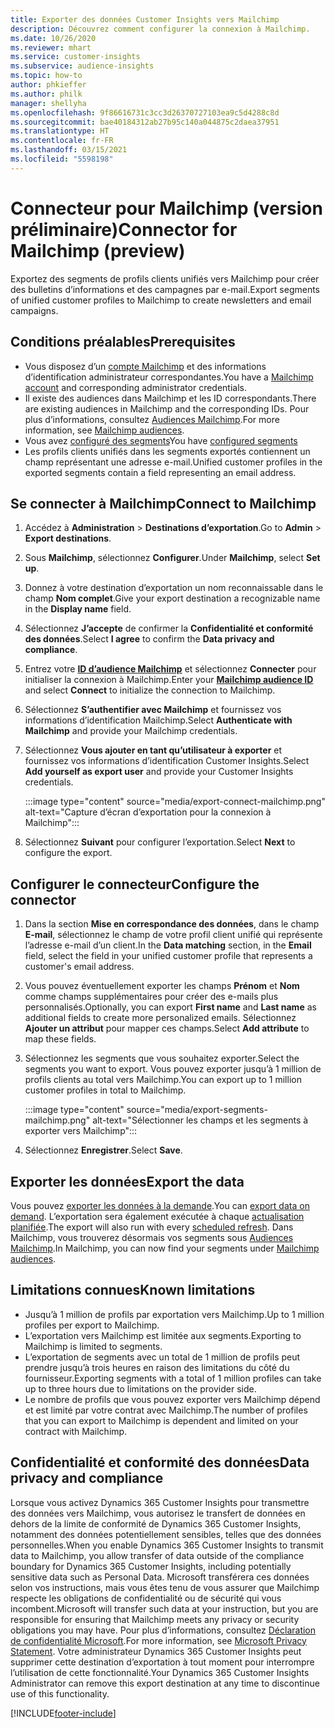 ```yaml
---
title: Exporter des données Customer Insights vers Mailchimp
description: Découvrez comment configurer la connexion à Mailchimp.
ms.date: 10/26/2020
ms.reviewer: mhart
ms.service: customer-insights
ms.subservice: audience-insights
ms.topic: how-to
author: phkieffer
ms.author: philk
manager: shellyha
ms.openlocfilehash: 9f86616731c3cc3d26370727103ea9c5d4288c8d
ms.sourcegitcommit: bae40184312ab27b95c140a044875c2daea37951
ms.translationtype: HT
ms.contentlocale: fr-FR
ms.lasthandoff: 03/15/2021
ms.locfileid: "5598198"
---
```

# <a name="connector-for-mailchimp-preview"></a><span data-ttu-id="e4373-103">Connecteur pour Mailchimp (version préliminaire)</span><span class="sxs-lookup"><span data-stu-id="e4373-103">Connector for Mailchimp (preview)</span></span>

<span data-ttu-id="e4373-104">Exportez des segments de profils clients unifiés vers Mailchimp pour créer des bulletins d’informations et des campagnes par e-mail.</span><span class="sxs-lookup"><span data-stu-id="e4373-104">Export segments of unified customer profiles to Mailchimp to create newsletters and email campaigns.</span></span>

## <a name="prerequisites"></a><span data-ttu-id="e4373-105">Conditions préalables</span><span class="sxs-lookup"><span data-stu-id="e4373-105">Prerequisites</span></span>

-   <span data-ttu-id="e4373-106">Vous disposez d’un [compte Mailchimp](https://mailchimp.com/) et des informations d’identification administrateur correspondantes.</span><span class="sxs-lookup"><span data-stu-id="e4373-106">You have a [Mailchimp account](https://mailchimp.com/) and corresponding administrator credentials.</span></span>
-   <span data-ttu-id="e4373-107">Il existe des audiences dans Mailchimp et les ID correspondants.</span><span class="sxs-lookup"><span data-stu-id="e4373-107">There are existing audiences in Mailchimp and the corresponding IDs.</span></span> <span data-ttu-id="e4373-108">Pour plus d’informations, consultez [Audiences Mailchimp](https://mailchimp.com/help/create-audience/).</span><span class="sxs-lookup"><span data-stu-id="e4373-108">For more information, see [Mailchimp audiences](https://mailchimp.com/help/create-audience/).</span></span>
-   <span data-ttu-id="e4373-109">Vous avez [configuré des segments](segments.md)</span><span class="sxs-lookup"><span data-stu-id="e4373-109">You have [configured segments](segments.md)</span></span>
-   <span data-ttu-id="e4373-110">Les profils clients unifiés dans les segments exportés contiennent un champ représentant une adresse e-mail.</span><span class="sxs-lookup"><span data-stu-id="e4373-110">Unified customer profiles in the exported segments contain a field representing an email address.</span></span>

## <a name="connect-to-mailchimp"></a><span data-ttu-id="e4373-111">Se connecter à Mailchimp</span><span class="sxs-lookup"><span data-stu-id="e4373-111">Connect to Mailchimp</span></span>

1. <span data-ttu-id="e4373-112">Accédez à **Administration** > **Destinations d’exportation**.</span><span class="sxs-lookup"><span data-stu-id="e4373-112">Go to **Admin** > **Export destinations**.</span></span>

1. <span data-ttu-id="e4373-113">Sous **Mailchimp**, sélectionnez **Configurer**.</span><span class="sxs-lookup"><span data-stu-id="e4373-113">Under **Mailchimp**, select **Set up**.</span></span>

1. <span data-ttu-id="e4373-114">Donnez à votre destination d’exportation un nom reconnaissable dans le champ **Nom complet**.</span><span class="sxs-lookup"><span data-stu-id="e4373-114">Give your export destination a recognizable name in the **Display name** field.</span></span>

1. <span data-ttu-id="e4373-115">Sélectionnez **J’accepte** de confirmer la **Confidentialité et conformité des données**.</span><span class="sxs-lookup"><span data-stu-id="e4373-115">Select **I agree** to confirm the **Data privacy and compliance**.</span></span>

1. <span data-ttu-id="e4373-116">Entrez votre **[ID d’audience Mailchimp](https://mailchimp.com/help/find-audience-id/)** et sélectionnez **Connecter** pour initialiser la connexion à Mailchimp.</span><span class="sxs-lookup"><span data-stu-id="e4373-116">Enter your **[Mailchimp audience ID](https://mailchimp.com/help/find-audience-id/)** and select **Connect** to initialize the connection to Mailchimp.</span></span>

1. <span data-ttu-id="e4373-117">Sélectionnez **S’authentifier avec Mailchimp** et fournissez vos informations d’identification Mailchimp.</span><span class="sxs-lookup"><span data-stu-id="e4373-117">Select **Authenticate with Mailchimp** and provide your Mailchimp credentials.</span></span>

1. <span data-ttu-id="e4373-118">Sélectionnez **Vous ajouter en tant qu’utilisateur à exporter** et fournissez vos informations d’identification Customer Insights.</span><span class="sxs-lookup"><span data-stu-id="e4373-118">Select **Add yourself as export user** and provide your Customer Insights credentials.</span></span>

   :::image type="content" source="media/export-connect-mailchimp.png" alt-text="Capture d’écran d’exportation pour la connexion à Mailchimp":::

1. <span data-ttu-id="e4373-120">Sélectionnez **Suivant** pour configurer l’exportation.</span><span class="sxs-lookup"><span data-stu-id="e4373-120">Select **Next** to configure the export.</span></span>

## <a name="configure-the-connector"></a><span data-ttu-id="e4373-121">Configurer le connecteur</span><span class="sxs-lookup"><span data-stu-id="e4373-121">Configure the connector</span></span>

1. <span data-ttu-id="e4373-122">Dans la section **Mise en correspondance des données**, dans le champ **E-mail**, sélectionnez le champ de votre profil client unifié qui représente l’adresse e-mail d’un client.</span><span class="sxs-lookup"><span data-stu-id="e4373-122">In the **Data matching** section, in the **Email** field, select the field in your unified customer profile that represents a customer's email address.</span></span> 

1. <span data-ttu-id="e4373-123">Vous pouvez éventuellement exporter les champs **Prénom** et **Nom** comme champs supplémentaires pour créer des e-mails plus personnalisés.</span><span class="sxs-lookup"><span data-stu-id="e4373-123">Optionally, you can export **First name** and **Last name** as additional fields to create more personalized emails.</span></span> <span data-ttu-id="e4373-124">Sélectionnez **Ajouter un attribut** pour mapper ces champs.</span><span class="sxs-lookup"><span data-stu-id="e4373-124">Select **Add attribute** to map these fields.</span></span>

1. <span data-ttu-id="e4373-125">Sélectionnez les segments que vous souhaitez exporter.</span><span class="sxs-lookup"><span data-stu-id="e4373-125">Select the segments you want to export.</span></span> <span data-ttu-id="e4373-126">Vous pouvez exporter jusqu’à 1 million de profils clients au total vers Mailchimp.</span><span class="sxs-lookup"><span data-stu-id="e4373-126">You can export up to 1 million customer profiles in total to Mailchimp.</span></span>

   :::image type="content" source="media/export-segments-mailchimp.png" alt-text="Sélectionner les champs et les segments à exporter vers Mailchimp":::

1. <span data-ttu-id="e4373-128">Sélectionnez **Enregistrer**.</span><span class="sxs-lookup"><span data-stu-id="e4373-128">Select **Save**.</span></span>

## <a name="export-the-data"></a><span data-ttu-id="e4373-129">Exporter les données</span><span class="sxs-lookup"><span data-stu-id="e4373-129">Export the data</span></span>

<span data-ttu-id="e4373-130">Vous pouvez [exporter les données à la demande](export-destinations.md).</span><span class="sxs-lookup"><span data-stu-id="e4373-130">You can [export data on demand](export-destinations.md).</span></span> <span data-ttu-id="e4373-131">L’exportation sera également exécutée à chaque [actualisation planifiée](system.md#schedule-tab).</span><span class="sxs-lookup"><span data-stu-id="e4373-131">The export will also run with every [scheduled refresh](system.md#schedule-tab).</span></span> <span data-ttu-id="e4373-132">Dans Mailchimp, vous trouverez désormais vos segments sous [Audiences Mailchimp](https://mailchimp.com/help/create-audience/).</span><span class="sxs-lookup"><span data-stu-id="e4373-132">In Mailchimp, you can now find your segments under [Mailchimp audiences](https://mailchimp.com/help/create-audience/).</span></span>

## <a name="known-limitations"></a><span data-ttu-id="e4373-133">Limitations connues</span><span class="sxs-lookup"><span data-stu-id="e4373-133">Known limitations</span></span>

- <span data-ttu-id="e4373-134">Jusqu’à 1 million de profils par exportation vers Mailchimp.</span><span class="sxs-lookup"><span data-stu-id="e4373-134">Up to 1 million profiles per export to Mailchimp.</span></span>
- <span data-ttu-id="e4373-135">L’exportation vers Mailchimp est limitée aux segments.</span><span class="sxs-lookup"><span data-stu-id="e4373-135">Exporting to Mailchimp is limited to segments.</span></span>
- <span data-ttu-id="e4373-136">L’exportation de segments avec un total de 1 million de profils peut prendre jusqu’à trois heures en raison des limitations du côté du fournisseur.</span><span class="sxs-lookup"><span data-stu-id="e4373-136">Exporting segments with a total of 1 million profiles can take up to three hours due to limitations on the provider side.</span></span> 
- <span data-ttu-id="e4373-137">Le nombre de profils que vous pouvez exporter vers Mailchimp dépend et est limité par votre contrat avec Mailchimp.</span><span class="sxs-lookup"><span data-stu-id="e4373-137">The number of profiles that you can export to Mailchimp is dependent and limited on your contract with Mailchimp.</span></span>

## <a name="data-privacy-and-compliance"></a><span data-ttu-id="e4373-138">Confidentialité et conformité des données</span><span class="sxs-lookup"><span data-stu-id="e4373-138">Data privacy and compliance</span></span>

<span data-ttu-id="e4373-139">Lorsque vous activez Dynamics 365 Customer Insights pour transmettre des données vers Mailchimp, vous autorisez le transfert de données en dehors de la limite de conformité de Dynamics 365 Customer Insights, notamment des données potentiellement sensibles, telles que des données personnelles.</span><span class="sxs-lookup"><span data-stu-id="e4373-139">When you enable Dynamics 365 Customer Insights to transmit data to Mailchimp, you allow transfer of data outside of the compliance boundary for Dynamics 365 Customer Insights, including potentially sensitive data such as Personal Data.</span></span> <span data-ttu-id="e4373-140">Microsoft transférera ces données selon vos instructions, mais vous êtes tenu de vous assurer que Mailchimp respecte les obligations de confidentialité ou de sécurité qui vous incombent.</span><span class="sxs-lookup"><span data-stu-id="e4373-140">Microsoft will transfer such data at your instruction, but you are responsible for ensuring that Mailchimp meets any privacy or security obligations you may have.</span></span> <span data-ttu-id="e4373-141">Pour plus d’informations, consultez [Déclaration de confidentialité Microsoft](https://go.microsoft.com/fwlink/?linkid=396732).</span><span class="sxs-lookup"><span data-stu-id="e4373-141">For more information, see [Microsoft Privacy Statement](https://go.microsoft.com/fwlink/?linkid=396732).</span></span>
<span data-ttu-id="e4373-142">Votre administrateur Dynamics 365 Customer Insights peut supprimer cette destination d’exportation à tout moment pour interrompre l’utilisation de cette fonctionnalité.</span><span class="sxs-lookup"><span data-stu-id="e4373-142">Your Dynamics 365 Customer Insights Administrator can remove this export destination at any time to discontinue use of this functionality.</span></span>


[!INCLUDE[footer-include](../includes/footer-banner.md)]